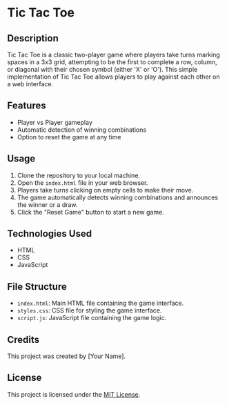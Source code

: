# Tic Tac Toe

## Description
Tic Tac Toe is a classic two-player game where players take turns marking spaces in a 3x3 grid, attempting to be the first to complete a row, column, or diagonal with their chosen symbol (either 'X' or 'O'). This simple implementation of Tic Tac Toe allows players to play against each other on a web interface.

## Features
- Player vs Player gameplay
- Automatic detection of winning combinations
- Option to reset the game at any time

## Usage
1. Clone the repository to your local machine.
2. Open the `index.html` file in your web browser.
3. Players take turns clicking on empty cells to make their move.
4. The game automatically detects winning combinations and announces the winner or a draw.
5. Click the "Reset Game" button to start a new game.

## Technologies Used
- HTML
- CSS
- JavaScript

## File Structure
- `index.html`: Main HTML file containing the game interface.
- `styles.css`: CSS file for styling the game interface.
- `script.js`: JavaScript file containing the game logic.

## Credits
This project was created by [Your Name].

## License
This project is licensed under the [MIT License](LICENSE).
